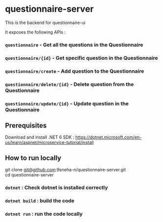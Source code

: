 # questionnaire-server
This is the backend for questionnaire-ui

It exposes the following APIs :
### `questionnaire` - Get all the questions in the Questionnaire
### `questionnaire/{id}` - Get specific question in the Questionnaire
### `questionnaire/create` - Add question to the Questionnaire
### `questionnaire/delete/{id}` - Delete question from the Questionnaire
### `questionnaire/update/{id}` - Update question in the Questionnaire


## Prerequisites
Download and install .NET 6 SDK : https://dotnet.microsoft.com/en-us/learn/aspnet/microservice-tutorial/install

## How to run locally
git clone git@github.com:9sneha-n/questionnaire-server.git \
cd questionnaire-server
### `dotnet` : Check dotnet is installed correctly
### `dotnet build` : build the code
### `dotnet run` : run the code locally



